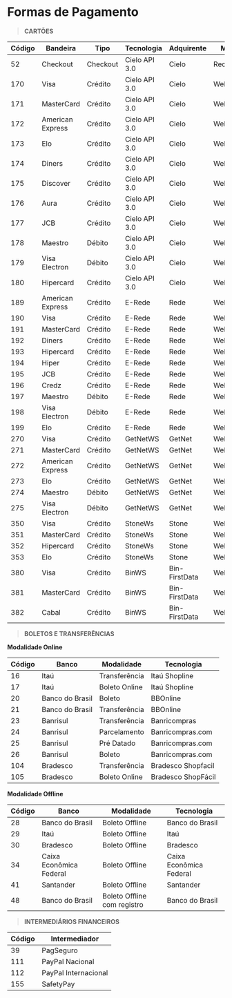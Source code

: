 # Formas de Pagamento

> **CARTÕES**

Código | Bandeira | Tipo | Tecnologia | Adquirente | Modelo
------ | -------- |----- | ------------|-----------|---------
52|	Checkout|Checkout|	Cielo API 3.0|	Cielo|	Redirect
170|	Visa	|Crédito | Cielo API 3.0|	Cielo|	WebService
171|	MasterCard | Crédito|Cielo API 3.0|	Cielo|	WebService
172|	American Express|Crédito|Cielo API 3.0|	Cielo|	WebService
173|	Elo|	Crédito|Cielo API 3.0|	Cielo|	WebService
174|	Diners|	Crédito|Cielo API 3.0|	Cielo|	WebService
175|	Discover|Crédito|	Cielo API 3.0|	Cielo|	WebService
176|	Aura|Crédito|	Cielo API 3.0|	Cielo|	WebService
177|	JCB|	Crédito|Cielo API 3.0|	Cielo|	WebService
178|	Maestro|Débito|	Cielo API 3.0|	Cielo|	WebService
179|	Visa Electron|Débito|	Cielo API 3.0|	Cielo|	WebService
180|    Hipercard |Crédito| Cielo API 3.0 | Cielo | WebService
189|	American Express|Crédito|	E-Rede|	Rede|	WebService
190|	Visa|Crédito|	E-Rede|	Rede|	WebService
191|	MasterCard|Crédito|	E-Rede|	Rede|	WebService
192|	Diners	|Crédito|E-Rede|	Rede|	WebService
193|	Hipercard|Crédito|	E-Rede|	Rede|	WebService
194|	Hiper	|Crédito| E-Rede|	Rede|	WebService
195|	JCB|Crédito|	E-Rede|	Rede|	WebService
196|	Credz|Crédito|	E-Rede|	Rede|	WebService
197|	Maestro|Débito|	E-Rede|	Rede|	WebService
198|	Visa Electron|Débito|	E-Rede|	Rede|	WebService
199|	Elo|Crédito	|E-Rede|	Rede|	WebService
270|	Visa|	Crédito|GetNetWS|	GetNet|	WebService
271|	MasterCard|Crédito|	GetNetWS|	GetNet|	WebService
272|	American Express |Crédito|	GetNetWS|	GetNet|	WebService
273|	Elo |Crédito|	GetNetWS|	GetNet|	WebService
274|	Maestro |Débito|	GetNetWS|	GetNet|	WebService
275|	Visa Electron|Débito|	GetNetWS|	GetNet|	WebService
350|	Visa|Crédito|	StoneWs|	Stone|	WebService
351|	MasterCard|Crédito|	StoneWs|	Stone|	WebService
352|    Hipercard | Crédito| StoneWs | Stone | WebService
353|    Elo | Crédito| StoneWs | Stone | WebService
380|	Visa|Crédito|	BinWS|	Bin-FirstData|	WebService
381|	MasterCard|Crédito|	BinWS|	Bin-FirstData|	WebService
382|	Cabal|Crédito|	BinWS|	Bin-FirstData|	WebService

> **BOLETOS E TRANSFERÊNCIAS**

**Modalidade Online** 

Código | Banco | Modalidade | Tecnologia 
------ | -------- |----- | ------------
16|	Itaú|	Transferência|	Itaú Shopline
17|	Itaú|	Boleto Online|	Itaú Shopline
20|	Banco do Brasil|	Boleto|	BBOnline
21|	Banco do Brasil|	Transferência|	BBOnline
23|	Banrisul|	Transferência|	Banricompras
24|	Banrisul|	Parcelamento|	Banricompras.com
25|	Banrisul|	Pré Datado|	Banricompras.com
26|	Banrisul|	Boleto|	Banricompras.com
104|	Bradesco|	Transferência|	Bradesco Shopfacil
105|	Bradesco|	Boleto Online|	Bradesco ShopFácil

**Modalidade Offline**

Código | Banco | Modalidade | Tecnologia 
------ | -------- |----- | ------------
28|	Banco do Brasil|	Boleto Offline|	Banco do Brasil
29|	Itaú|	Boleto Offline|	Itaú
30|	Bradesco|	Boleto Offline|	Bradesco
34|	Caixa Econômica Federal |	Boleto Offline|	Caixa Econômica Federal
41|	Santander|	Boleto Offline|	Santander
48|	Banco do Brasil|	Boleto Offline com registro|	Banco do Brasil

> **INTERMEDIÁRIOS FINANCEIROS**

Código | Intermediador 
------ | -------- 
39|	PagSeguro
111|	PayPal Nacional
112|	PayPal Internacional
155|	SafetyPay




